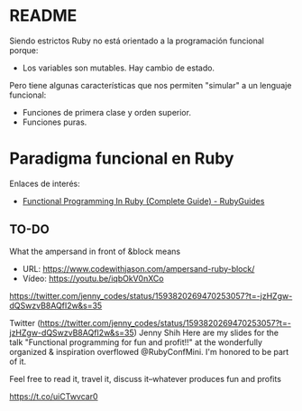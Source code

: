 
# README

Siendo estrictos Ruby no está orientado a la programación funcional porque:
* Los variables son mutables. Hay cambio de estado.

Pero tiene algunas características que nos permiten "simular" a un lenguaje funcional:
* Funciones de primera clase y orden superior.
* Funciones puras.

# Paradigma funcional en Ruby

Enlaces de interés:
* [Functional Programming In Ruby (Complete Guide) - RubyGuides](https://www.rubyguides.com/2018/01/functional-programming-ruby/)

## TO-DO

What the ampersand in front of &block means
* URL: https://www.codewithjason.com/ampersand-ruby-block/
* Vídeo: https://youtu.be/iqbOkV0nXCo

https://twitter.com/jenny_codes/status/1593820269470253057?t=-jzHZgw-dQSwzvB8AQfI2w&s=35

Twitter (https://twitter.com/jenny_codes/status/1593820269470253057?t=-jzHZgw-dQSwzvB8AQfI2w&s=35)
Jenny Shih
Here are my slides for the talk "Functional programming for fun and profit!!" at the wonderfully organized & inspiration overflowed @RubyConfMini. I'm honored to be part of it.

Feel free to read it, travel it, discuss it–whatever produces fun and profits

https://t.co/uiCTwvcar0

